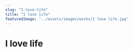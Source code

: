 ```yaml
---
slug: "I-love-life"
title: "I love life"
featuredImage: "../assets/images/works/I love life.jpg"
---
```


# I love life
